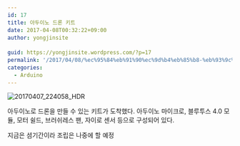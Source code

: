 ```yaml
---
id: 17
title: 아두이노 드론 키트
date: 2017-04-08T00:32:22+09:00
author: yongjinsite

guid: https://yongjinsite.wordpress.com/?p=17
permalink: '/2017/04/08/%ec%95%84%eb%91%90%ec%9d%b4%eb%85%b8-%eb%93%9c%eb%a1%a0-%ed%82%a4%ed%8a%b8/'
categories:
  - Arduino
---
```

<img class="alignnone size-full wp-image-19" src="https://raw.githubusercontent.com/16Yongjin/16Yongjin.github.io/master/wp-content/uploads/2017/04/20170407_224058_hdr.jpg" alt="20170407_224058_HDR" width="4160" height="2340" srcset="https://raw.githubusercontent.com/16Yongjin/16Yongjin.github.io/master/wp-content/uploads/2017/04/20170407_224058_hdr.jpg 4160w, https://raw.githubusercontent.com/16Yongjin/16Yongjin.github.io/master/wp-content/uploads/2017/04/20170407_224058_hdr-300x169.jpg 300w, https://raw.githubusercontent.com/16Yongjin/16Yongjin.github.io/master/wp-content/uploads/2017/04/20170407_224058_hdr-768x432.jpg 768w, https://raw.githubusercontent.com/16Yongjin/16Yongjin.github.io/master/wp-content/uploads/2017/04/20170407_224058_hdr-1024x576.jpg 1024w, https://raw.githubusercontent.com/16Yongjin/16Yongjin.github.io/master/wp-content/uploads/2017/04/20170407_224058_hdr-1000x563.jpg 1000w, https://raw.githubusercontent.com/16Yongjin/16Yongjin.github.io/master/wp-content/uploads/2017/04/20170407_224058_hdr-533x300.jpg 533w" sizes="(max-width: 4160px) 100vw, 4160px" />

아두이노로 드론을 만들 수 있는 키트가 도착했다. 아두이노 마이크로, 블루투스 4.0 모듈, 모터 쉴드, 브러쉬레스 팬, 자이로 센서 등으로 구성되어 있다.

지금은 셤기간이라 조립은 나중에 할 예정